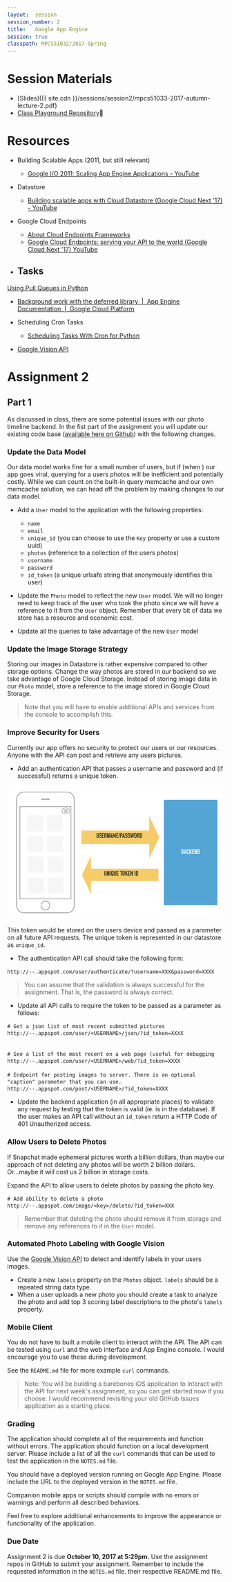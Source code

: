 ```yaml
---
layout:  session
session_number: 2
title:   Google App Engine
session: true
classpath: MPCS51032/2017-Spring
---
```


Session Materials
================================================================
* [Slides]({{ site.cdn }}/sessions/session2/mpcs51033-2017-autumn-lecture-2.pdf)
* [Class Playground Repository](https://github.com/uchicago-cloud/mpcs51033-2017-spring-playground)

Resources
=========

* Building Scalable Apps (2011, but still relevant)
  - [Google I/O 2011: Scaling App Engine Applications - YouTube](https://www.youtube.com/watch?v=rP-kjrx9CRE&feature=youtu.be&app=desktop)

* Datastore
  - [Building scalable apps with Cloud Datastore (Google Cloud Next '17) - YouTube](https://www.youtube.com/watch?v=0EIqacNVuAo&t=11s)

* Google Cloud Endpoints
  - [About Cloud Endpoints Frameworks](https://cloud.google.com/endpoints/docs/frameworks/python/about-cloud-endpoints-frameworks)
  - [Google Cloud Endpoints: serving your API to the world (Google Cloud Next '17) YouTube](https://www.youtube.com/watch?v=bR9hEyZ9774)


* Tasks
  -
[Using Pull Queues in Python](https://cloud.google.com/appengine/docs/standard/python/taskqueue/overview-pull)

  -  [Background work with the deferred library  |  App Engine Documentation  |  Google Cloud Platform](https://cloud.google.com/appengine/articles/deferred)


* Scheduling Cron Tasks
  - [Scheduling Tasks With Cron for Python](https://cloud.google.com/appengine/docs/standard/python/config/cron)

* [Google Vision API](https://cloud.google.com/vision/)

Assignment 2
================================================================================

Part 1
--------------------------------------------------------------------------------
As discussed in class, there are some potential issues with our photo timeline backend. In the fist part of the assignment you will update our existing code base ([available here on Github](https://github.com/uchicago-cloud/uchicago-cloud-photo-timeline)) with the following changes.

### Update the Data Model ###
Our data model works fine for a small number of users, but if (when ) our app goes viral, querying for a users photos will be inefficient and potentially costly.  While we can count on the built-in query memcache and our own memcache solution, we can head off the problem by making changes to our data model.

* Add a `User` model to the application with the following properties:
  - `name`
  - `email`
  - `unique_id` (you can choose to use the `Key` property or use a custom uuid)
  - `photos` (reference to a collection of the users photos)
  - `username`
  - `password`
  - `id_token` (a unique urlsafe string that anonymously identifies this user)

* Update the `Photo` model to reflect the new `User` model.  We will no longer need to keep track of the user who took the photo since we will have a reference to it from the `User` object.  Remember that every bit of data we store has a resource and economic cost.

* Update all the queries to take advantage of the new `User` model

### Update the Image Storage Strategy ###
Storing our images in Datastore is rather expensive compared to other storage options.  Change the way photos are stored in our backend so we take advantage of Google Cloud Storage.  Instead of storing image data in our `Photo` model, store a reference to the image stored in Google Cloud Storage.

> Note that you will have to enable additional APIs and services from the console to accomplish this.

### Improve Security for Users ###
Currently our app offers no security to protect our users or our resources.  Anyone with the API can post and retrieve any users pictures.  

* Add an authentication API that passes a username and password and (if successful) returns a unique token.

![](assets/index-7bd19791.png)

This token would be stored on the users device and passed as a parameter on all future API requests.  The unique token is represented in our datastore as `unique_id`.  

* The authentication API call should take the following form:

```
http://--.appspot.com/user/authenticate/?username=XXX&password=XXXX
```


> You can assume that the validation is always successful for the assignment. That is, the password is always correct.

* Update all API calls to require the token to be passed as a parameter as follows:

```
# Get a json list of most recent submitted pictures
http://--.appspot.com/user/<USERNAME>/json/?id_token=XXXX


# See a list of the most recent on a web page (useful for debugging
http://--.appspot.com/user/<USERNAME>/web/?id_token=XXXX

# Endpoint for posting images to server. There is an optional "caption" parameter that you can use.
http://--.appspot.com/post/<USERNAME>/?id_token=XXXX
```

* Update the backend  application (in all appropriate places) to validate any request by testing that the token is valid (ie. is in the database).  If the user makes an API call without an `id_token` return a HTTP Code of 401 Unauthorized access.


### Allow Users to Delete Photos ###
If Snapchat made ephemeral pictures worth a billion dollars, than maybe our approach of not deleting any photos will be worth 2 billion dollars.  Or...maybe it will cost us 2 billion in storage costs.  

Expand the API to allow users to delete photos by passing the photo key.
```
# Add ability to delete a photo
http://--.appspot.com/image/<key>/delete/?id_token=XXX
```

>Remember that deleting the photo should remove it from storage and remove any references to it in the `User` model.


### Automated Photo Labeling with Google Vision ###
Use the [Google Vision API](https://cloud.google.com/vision/docs/labels) to detect and identify labels in your users images.  
* Create a new `labels` property on the `Photos` object. `labels` should be a repeated string data type.
* When a user uploads a new photo you should create a task to analyze the photo and add top 3 scoring label descriptions to the photo's `labels` property.

### Mobile Client ###
You do not have to built a mobile client to interact with the API.   The API can be tested using `curl` and the web interface and App Engine console.  I would encourage you to use these during development.  

See the `README.md` file for more example `curl` commands.

>Note: You will be building a barebones iOS application to interact with the API for next week's assignment, so you can get started now if you choose.  I would recommend revisiting your old GitHub Issues application as a starting place.

### Grading ###
The application should complete all of the requirements and function without errors.  The application should function on a local development server.  Please include a list of all the `curl` commands that can be used to test the application in the `NOTES.md` file.

You should have a deployed version running on Google App Engine.  Please include the URL to the deployed version in the `NOTES.md` file.


Companion mobile apps or scripts should compile with no errors or warnings and perform all described behaviors.

Feel free to explore additional enhancements to improve the appearance or functionality of the application.


### Due Date ####
Assignment 2 is due **October 10, 2017 at 5:29pm.** Use the assignment repos in GitHub to submit your assignment.  Remember to include the requested information in the `NOTES.md` file. their respective README.md file.
